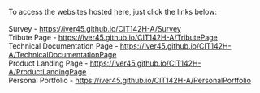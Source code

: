 To access the websites hosted here, just click the links below: <br/><br/>
Survey - https://iver45.github.io/CIT142H-A/Survey <br/> 
Tribute Page - https://iver45.github.io/CIT142H-A/TributePage<br/>
Technical Documentation Page - https://iver45.github.io/CIT142H-A/TechnicalDocumentationPage<br/>
Product Landing Page - https://iver45.github.io/CIT142H-A/ProductLandingPage <br/>
Personal Portfolio - https://iver45.github.io/CIT142H-A/PersonalPortfolio
